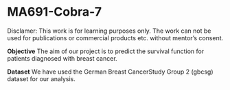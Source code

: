 # MA691-Cobra-7

Disclamer: This work is for learning purposes only. The work can not be used for publications or commercial products etc. without mentor’s consent.

**Objective**
The aim of our project is to predict the survival function for patients diagnosed with breast cancer. 

**Dataset**
We  have  used  the  German  Breast  CancerStudy Group 2 (gbcsg) dataset for our analysis. 
